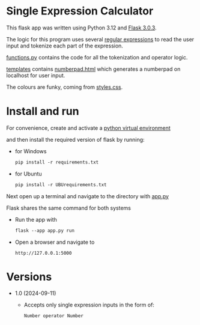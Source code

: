 # Single Expression Calculator

This flask app was written using Python 3.12 and [Flask 3.0.3](requirements.txt).

The logic for this program uses several [regular expressions](https://en.wikipedia.org/wiki/Regular_expression) to read the user input
and tokenize each part of the expression.

[functions.py](functions.py) contains the code for all the tokenization and operator logic.

[templates](templates/) contains [numberpad.html](templates/numberpad.html) which generates a numberpad on localhost for user input.

The colours are funky, coming from [styles.css](static/styles.css).



# Install and run

For convenience, create and activate a [python virtual environment](https://docs.python.org/3/library/venv.html)

and then install the required version of flask by running: <br/>
- for Windows
  ```markdown 
  pip install -r requirements.txt
  ```

- for Ubuntu
  ```markdown 
  pip install -r UBUrequirements.txt
  ```  

Next open up a terminal and navigate to the directory with [app.py](app.py)

Flask shares the same command for both systems

  - Run the app with<br/> 
    ```markdown
    flask --app app.py run
    ```
  - Open a browser and navigate to 
    ```
    http://127.0.0.1:5000
    ```


# Versions
- 1.0 (2024-09-11)
  
  - Accepts only single expression inputs in the form of:
    ``` 
    Number operator Number 
    ```

